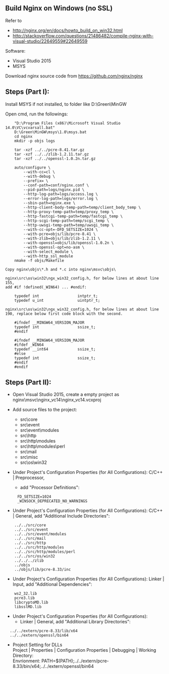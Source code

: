 Build Nginx on Windows (no SSL)
---------------------------------------------------------------------------------------------------

Refer to
- http://nginx.org/en/docs/howto_build_on_win32.html
- http://stackoverflow.com/questions/21486482/compile-nginx-with-visual-studio/22649559#22649559

Software:
- Visual Studio 2015
- MSYS

Download nginx source code from https://github.com/nginx/nginx

Steps (Part I):
---------------------------------------------------------------------------------------------------
Install MSYS if not installed, to folder like D:\Green\MinGW

Open cmd, run the followings:
```
    "D:\Program Files (x86)\Microsoft Visual Studio 14.0\VC\vcvarsall.bat"
    D:\Green\MinGW\msys\1.0\msys.bat
    cd nginx
    mkdir -p objs logs
    
    tar -xzf ../../pcre-8.41.tar.gz
    tar -xzf ../../zlib-1.2.11.tar.gz
    tar -xzf ../../openssl-1.0.2n.tar.gz

    auto/configure \
        --with-cc=cl \
        --with-debug \
        --prefix= \
        --conf-path=conf/nginx.conf \
        --pid-path=logs/nginx.pid \
        --http-log-path=logs/access.log \
        --error-log-path=logs/error.log \
        --sbin-path=nginx.exe \
        --http-client-body-temp-path=temp/client_body_temp \
        --http-proxy-temp-path=temp/proxy_temp \
        --http-fastcgi-temp-path=temp/fastcgi_temp \
        --http-scgi-temp-path=temp/scgi_temp \
        --http-uwsgi-temp-path=temp/uwsgi_temp \
        --with-cc-opt=-DFD_SETSIZE=1024 \
        --with-pcre=objs/lib/pcre-8.41 \
        --with-zlib=objs/lib/zlib-1.2.11 \
        --with-openssl=objs/lib/openssl-1.0.2n \
        --with-openssl-opt=no-asm \
        --with-select_module \
        --with-http_ssl_module
    nmake -f objs/Makefile
```
    Copy nginx\objs\*.h and *.c into nginx\msvc\objs\

    nginx\src\os\win32\ngx_win32_config.h, for below lines at about line 155,
    add #if !defined(_WIN64) ... #endif:
```
    typedef int                 intptr_t;
    typedef u_int               uintptr_t;
```

    nginx\src\os\win32\ngx_win32_config.h, for below lines at about line 190, replace below first code block with the second.
```
    #ifndef __MINGW64_VERSION_MAJOR
    typedef int                 ssize_t;
    #endif
```
```
    #ifndef __MINGW64_VERSION_MAJOR
    #ifdef _WIN64
    typedef __int64             ssize_t;
    #else
    typedef int                 ssize_t;
    #endif
    #endif
```

Steps (Part II):
---------------------------------------------------------------------------------------------------
- Open Visual Studio 2015, create a empty project as nginx\msvc\nginx_vc14\nginx_vc14.vcxproj

- Add source files to the project:
  - src\core
  - src\event
  - src\event\modules
  - src\http
  - src\http\modules
  - src\http\modules\perl
  - src\mail
  - src\misc
  - src\os\win32

- Under Project's Configuration Properties (for All Configurations): C/C++ | Preprocessor,
  - add "Processor Definitions":
  ```
    FD_SETSIZE=1024
    _WINSOCK_DEPRECATED_NO_WARNINGS
  ```
- Under Project's Configuration Properties (for All Configurations): C/C++ | General,
    add "Additional Include Directories":
```
    ../../src/core
    ../../src/event
    ../../src/event/modules
    ../../src/mail
    ../../src/http
    ../../src/http/modules
    ../../src/http/modules/perl
    ../../src/os/win32
    ../../../zlib
    ../objs
    ../objs/lib/pcre-8.33/inc
```
- Under Project's Configuration Properties (for All Configurations): Linker | Input,
    add "Additional Dependencies":
```
    ws2_32.lib
    pcre3.lib
    libcryptoMD.lib
    libsslMD.lib
```
- Under Project's Configuration Properties (for All Configurations):
  - Linker | General,
  add "Additional Library Directories":
```
  ../../extern/pcre-8.33/lib/x64
  ../../extern/openssl/bin64
```
- Project Setting for DLLs<br>
  Project | Properties | Configuration Properties | Debugging | Working Directory: <br>
  Envrionment: PATH=$(PATH);../../extern/pcre-8.33/bin/x64;../../extern/openssl/bin64
